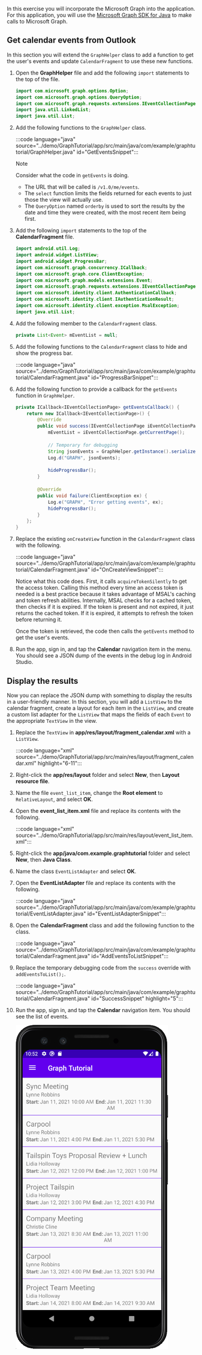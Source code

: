 <!-- markdownlint-disable MD002 MD041 -->

In this exercise you will incorporate the Microsoft Graph into the application. For this application, you will use the [Microsoft Graph SDK for Java](https://github.com/microsoftgraph/msgraph-sdk-java) to make calls to Microsoft Graph.

## Get calendar events from Outlook

In this section you will extend the `GraphHelper` class to add a function to get the user's events and update `CalendarFragment` to use these new functions.

1. Open the **GraphHelper** file and add the following `import` statements to the top of the file.

    ```java
    import com.microsoft.graph.options.Option;
    import com.microsoft.graph.options.QueryOption;
    import com.microsoft.graph.requests.extensions.IEventCollectionPage;
    import java.util.LinkedList;
    import java.util.List;
    ```

1. Add the following functions to the `GraphHelper` class.

    :::code language="java" source="../demo/GraphTutorial/app/src/main/java/com/example/graphtutorial/GraphHelper.java" id="GetEventsSnippet":::

    > [!NOTE]
    > Consider what the code in `getEvents` is doing.
    >
    > - The URL that will be called is `/v1.0/me/events`.
    > - The `select` function limits the fields returned for each events to just those the view will actually use.
    > - The `QueryOption` named `orderby` is used to sort the results by the date and time they were created, with the most recent item being first.

1. Add the following `import` statements to the top of the **CalendarFragment** file.

    ```java
    import android.util.Log;
    import android.widget.ListView;
    import android.widget.ProgressBar;
    import com.microsoft.graph.concurrency.ICallback;
    import com.microsoft.graph.core.ClientException;
    import com.microsoft.graph.models.extensions.Event;
    import com.microsoft.graph.requests.extensions.IEventCollectionPage;
    import com.microsoft.identity.client.AuthenticationCallback;
    import com.microsoft.identity.client.IAuthenticationResult;
    import com.microsoft.identity.client.exception.MsalException;
    import java.util.List;
    ```

1. Add the following member to the `CalendarFragment` class.

    ```java
    private List<Event> mEventList = null;
    ```

1. Add the following functions to the `CalendarFragment` class to hide and show the progress bar.

    :::code language="java" source="../demo/GraphTutorial/app/src/main/java/com/example/graphtutorial/CalendarFragment.java" id="ProgressBarSnippet":::

1. Add the following function to provide a callback for the `getEvents` function in `GraphHelper`.

    ```java
    private ICallback<IEventCollectionPage> getEventsCallback() {
        return new ICallback<IEventCollectionPage>() {
            @Override
            public void success(IEventCollectionPage iEventCollectionPage) {
                mEventList = iEventCollectionPage.getCurrentPage();

                // Temporary for debugging
                String jsonEvents = GraphHelper.getInstance().serializeObject(mEventList);
                Log.d("GRAPH", jsonEvents);

                hideProgressBar();
            }

            @Override
            public void failure(ClientException ex) {
                Log.e("GRAPH", "Error getting events", ex);
                hideProgressBar();
            }
        };
    }
    ```

1. Replace the existing `onCreateView` function in the `CalendarFragment` class with the following.

    :::code language="java" source="../demo/GraphTutorial/app/src/main/java/com/example/graphtutorial/CalendarFragment.java" id="OnCreateViewSnippet":::

    Notice what this code does. First, it calls `acquireTokenSilently` to get the access token. Calling this method every time an access token is needed is a best practice because it takes advantage of MSAL's caching and token refresh abilities. Internally, MSAL checks for a cached token, then checks if it is expired. If the token is present and not expired, it just returns the cached token. If it is expired, it attempts to refresh the token before returning it.

    Once the token is retrieved, the code then calls the `getEvents` method to get the user's events.

1. Run the app, sign in, and tap the **Calendar** navigation item in the menu. You should see a JSON dump of the events in the debug log in Android Studio.

## Display the results

Now you can replace the JSON dump with something to display the results in a user-friendly manner. In this section, you will add a `ListView` to the calendar fragment, create a layout for each item in the `ListView`, and create a custom list adapter for the `ListView` that maps the fields of each `Event` to the appropriate `TextView` in the view.

1. Replace the `TextView` in **app/res/layout/fragment_calendar.xml** with a `ListView`.

    :::code language="xml" source="../demo/GraphTutorial/app/src/main/res/layout/fragment_calendar.xml" highlight="6-11":::

1. Right-click the **app/res/layout** folder and select **New**, then **Layout resource file**.

1. Name the file `event_list_item`, change the **Root element** to `RelativeLayout`, and select **OK**.

1. Open the **event_list_item.xml** file and replace its contents with the following.

    :::code language="xml" source="../demo/GraphTutorial/app/src/main/res/layout/event_list_item.xml":::

1. Right-click the **app/java/com.example.graphtutorial** folder and select **New**, then **Java Class**.

1. Name the class `EventListAdapter` and select **OK**.

1. Open the **EventListAdapter** file and replace its contents with the following.

    :::code language="java" source="../demo/GraphTutorial/app/src/main/java/com/example/graphtutorial/EventListAdapter.java" id="EventListAdapterSnippet":::

1. Open the **CalendarFragment** class and add the following function to the class.

    :::code language="java" source="../demo/GraphTutorial/app/src/main/java/com/example/graphtutorial/CalendarFragment.java" id="AddEventsToListSnippet":::

1. Replace the temporary debugging code from the `success` override with `addEventsToList();`.

    :::code language="java" source="../demo/GraphTutorial/app/src/main/java/com/example/graphtutorial/CalendarFragment.java" id="SuccessSnippet" highlight="5":::

1. Run the app, sign in, and tap the **Calendar** navigation item. You should see the list of events.

    ![A screenshot of the table of events](./images/calendar-list.png)
